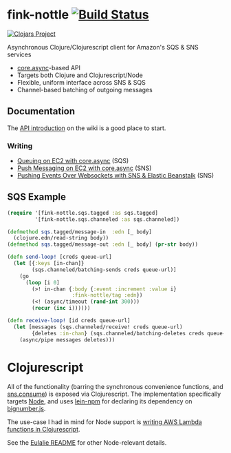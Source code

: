 # fink-nottle [![Build Status](https://travis-ci.org/nervous-systems/fink-nottle.svg?branch=master)](https://travis-ci.org/nervous-systems/fink-nottle)

[![Clojars Project](http://clojars.org/io.nervous/fink-nottle/latest-version.svg)](http://clojars.org/io.nervous/fink-nottle)

Asynchronous Clojure/Clojurescript client for Amazon's SQS & SNS services

 - [core.async](https://github.com/clojure/core.async)-based API
 - Targets both Clojure and Clojurescript/Node
 - Flexible, uniform interface across SNS & SQS
 - Channel-based batching of outgoing messages

## Documentation

The [API
introduction](https://github.com/nervous-systems/fink-nottle/wiki/)
on the wiki is a good place to start.

### Writing

* [Queuing on EC2 with core.async](https://nervous.io/clojure/aws/async/sqs/messaging/2015/06/15/fink-nottle-sqs/) (SQS)
* [Push Messaging on EC2 with core.async](https://nervous.io/clojure/aws/async/sns/messaging/2015/06/15/fink-nottle-sns/) (SNS)
* [Pushing Events Over Websockets with SNS & Elastic Beanstalk](https://nervous.io/clojure/async/sns/eb/docker/2015/06/22/sns-beanstalk-chat/) (SNS)

## SQS Example

```clojure
(require '[fink-nottle.sqs.tagged :as sqs.tagged]
         '[fink-nottle.sqs.channeled :as sqs.channeled])

(defmethod sqs.tagged/message-in  :edn [_ body]
  (clojure.edn/read-string body))
(defmethod sqs.tagged/message-out :edn [_ body] (pr-str body))

(defn send-loop! [creds queue-url]
  (let [{:keys [in-chan]}
        (sqs.channeled/batching-sends creds queue-url)]
    (go
      (loop [i 0]
        (>! in-chan {:body {:event :increment :value i}
                     :fink-nottle/tag :edn})
        (<! (async/timeout (rand-int 300)))
        (recur (inc i))))))

(defn receive-loop! [id creds queue-url]
  (let [messages (sqs.channeled/receive! creds queue-url)
        {deletes :in-chan} (sqs.channeled/batching-deletes creds queue-url)]
    (async/pipe messages deletes)))
```

# Clojurescript

All of the functionality (barring the synchronous convenience functions, and [sns.consume](https://github.com/nervous-systems/fink-nottle/wiki/sns.consume)) is
exposed via Clojurescript.  The implementation specifically targets
[Node](https://nodejs.org/), and uses
[lein-npm](https://github.com/RyanMcG/lein-npm) for declaring its dependency on
[bignumber.js](https://github.com/MikeMcl/bignumber.js/).

The use-case I had in mind for Node support is [writing AWS Lambda
functions in
Clojurescript](https://nervous.io/clojure/clojurescript/aws/lambda/node/lein/2015/07/05/lambda/).

See the [Eulalie
README](https://github.com/nervous-systems/eulalie#clojurescript) for other
Node-relevant details.


